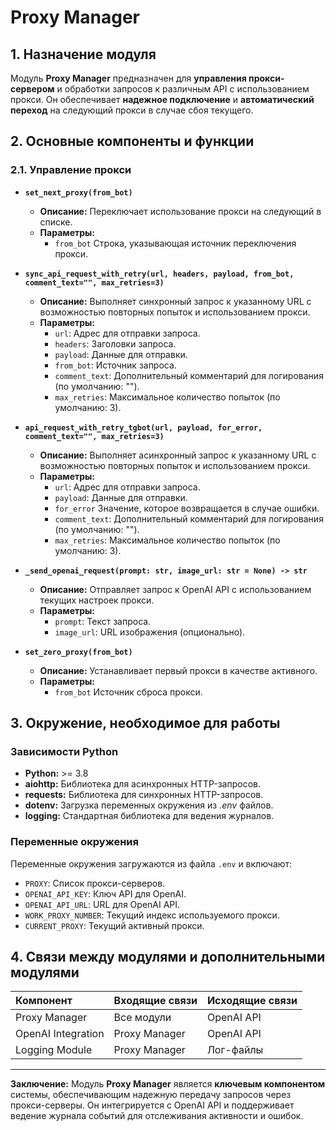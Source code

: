 # Proxy Manager

## 1. Назначение модуля

Модуль **Proxy Manager** предназначен для **управления прокси-сервером** и обработки запросов к различным API с
использованием прокси. Он обеспечивает **надежное подключение** и **автоматический переход** на следующий прокси в
случае сбоя текущего.

## 2. Основные компоненты и функции

### 2.1. Управление прокси

* **`set_next_proxy(from_bot)`**
    * **Описание:** Переключает использование прокси на следующий в списке.
    * **Параметры:**
        * `from_bot` Строка, указывающая источник переключения прокси.

* **`sync_api_request_with_retry(url, headers, payload, from_bot, comment_text="", max_retries=3)`**
    * **Описание:** Выполняет синхронный запрос к указанному URL с возможностью повторных попыток и использованием
      прокси.
    * **Параметры:**
        * `url`: Адрес для отправки запроса.
        * `headers`: Заголовки запроса.
        * `payload`: Данные для отправки.
        * `from_bot`: Источник запроса.
        * `comment_text`: Дополнительный комментарий для логирования (по умолчанию: "").
        * `max_retries`: Максимальное количество попыток (по умолчанию: 3).

* **`api_request_with_retry_tgbot(url, payload, for_error, comment_text="", max_retries=3)`**
    * **Описание:** Выполняет асинхронный запрос к указанному URL с возможностью повторных попыток и использованием
      прокси.
    * **Параметры:**
        * `url`: Адрес для отправки запроса.
        * `payload`: Данные для отправки.
        * `for_error` Значение, которое возвращается в случае ошибки.
        * `comment_text`: Дополнительный комментарий для логирования (по умолчанию: "").
        * `max_retries`: Максимальное количество попыток (по умолчанию: 3).

* **`_send_openai_request(prompt: str, image_url: str = None) -> str`**
    * **Описание:** Отправляет запрос к OpenAI API с использованием текущих настроек прокси.
    * **Параметры:**
        * `prompt`: Текст запроса.
        * `image_url`: URL изображения (опционально).

* **`set_zero_proxy(from_bot)`**
    * **Описание:** Устанавливает первый прокси в качестве активного.
    * **Параметры:**
        * `from_bot` Источник сброса прокси.

## 3. Окружение, необходимое для работы

### Зависимости Python

* **Python:** >= 3.8
* **aiohttp:** Библиотека для асинхронных HTTP-запросов.
* **requests:** Библиотека для синхронных HTTP-запросов.
* **dotenv:** Загрузка переменных окружения из *.env* файлов.
* **logging:** Стандартная библиотека для ведения журналов.

### Переменные окружения

Переменные окружения загружаются из файла `.env` и включают:

* `PROXY`: Список прокси-серверов.
* `OPENAI_API_KEY`: Ключ API для OpenAI.
* `OPENAI_API_URL`: URL для OpenAI API.
* `WORK_PROXY_NUMBER`: Текущий индекс используемого прокси.
* `CURRENT_PROXY`: Текущий активный прокси.

## 4. Связи между модулями и дополнительными модулями

| Компонент          | Входящие связи | Исходящие связи |
|:-------------------|:---------------|:----------------|
| Proxy Manager      | Все модули     | OpenAI API      |
| OpenAI Integration | Proxy Manager  | OpenAI API      |
| Logging Module     | Proxy Manager  | Лог-файлы       |

---

**Заключение:**
Модуль **Proxy Manager** является **ключевым компонентом** системы, обеспечивающим надежную передачу запросов через
прокси-серверы. Он интегрируется с OpenAI API и поддерживает ведение журнала событий для отслеживания активности и
ошибок.